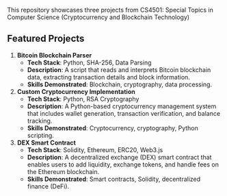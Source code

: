 This repository showcases three projects from CS4501: Special Topics in Computer Science (Cryptocurrency and Blockchain Technology)

## Featured Projects

1. **Bitcoin Blockchain Parser**
   - **Tech Stack**: Python, SHA-256, Data Parsing
   - **Description**: A script that reads and interprets Bitcoin blockchain data, extracting transaction details and block information.
   - **Skills Demonstrated**: Blockchain, cryptography, data processing.
2. **Custom Cryptocurrency Implementation**
   - **Tech Stack**: Python, RSA Cryptography
   - **Description**: A Python-based cryptocurrency management system that includes wallet generation, transaction verification, and balance tracking.
   - **Skills Demonstrated**: Cryptocurrency, cryptography, Python scripting.
3. **DEX Smart Contract**
   - **Tech Stack**: Solidity, Ethereum, ERC20, Web3.js
   - **Description**: A decentralized exchange (DEX) smart contract that enables users to add liquidity, exchange tokens, and handle fees on the Ethereum blockchain.
   - **Skills Demonstrated**: Smart contracts, Solidity, decentralized finance (DeFi).




